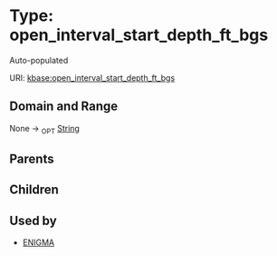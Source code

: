 
# Type: open_interval_start_depth_ft_bgs


Auto-populated

URI: [kbase:open_interval_start_depth_ft_bgs](http://kbase.us/open_interval_start_depth_ft_bgs)


## Domain and Range

None ->  <sub>OPT</sub> [String](types/String.md)

## Parents


## Children


## Used by

 * [ENIGMA](ENIGMA.md)
